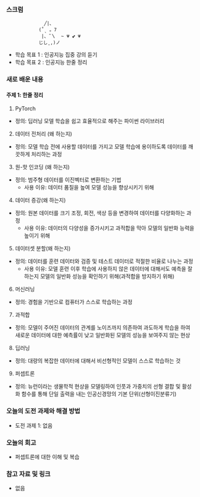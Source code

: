 ### 스크럼


                  ╱|、
                (˚ˎ 。7
                 |、˜〵  ~ 💗 💕 💗 
                じしˍ,)ノ


- 학습 목표 1 : 인공지능 집중 강의 듣기  
- 학습 목표 2 : 인공지능 한줄 정리


### 새로 배운 내용
#### 주제 1: **한줄 정리**

1. PyTorch
* 정의: 딥러닝 모델 학습을 쉽고 효율적으로 해주는 파이썬 라이브러리
2. 데이터 전처리 (왜 하는지)
* 정의: 모델 학습 전에 사용할 데이터를 가지고 모델 학습에 용이하도록 데이터를 깨끗하게 처리하는 과정
3. 원-핫 인코딩 (왜 하는지)
* 정의: 범주형 데이터를 이진벡터로 변환하는 기법
    * 사용 이유: 데이터 품질을 높여 모델 성능을 향상시키기 위해
4. 데이터 증강(왜 하는지)
* 정의: 원본 데이터를 크기 조정, 회전, 색상 등을 변경하여 데이터를 다양화하는 과정
    * 사용 이유: 데이터의 다양성을 증가시키고 과적합을 막아 모델의 일반화 능력을 높이기 위해
5. 데이터셋 분할(왜 하는지)
* 정의: 데이터를 훈련 데이터와 검증 및 테스트 데이터로 적절한 비율로 나누는 과정
    * 사용 이유: 모델 훈련 이후 학습에 사용하지 않은 데이터에 대해서도 예측을 잘 하는지 모델의 일반화 성능을 확인하기 위해(과적합을 방지하기 위해)
6. 머신러닝
* 정의: 경험을 기반으로 컴퓨터가 스스로 학습하는 과정
7. 과적합
* 정의: 모델이 주어진 데이터의 관계를 노이즈까지 의존하여 과도하게 학습을 하여 새로운 데이터에 대한 예측률이 낮고 일반화된 모델의 성능을 보여주지 않는 현상
8. 딥러닝
* 정의: 대량의 복잡한 데이터에 대해서 비선형적인 모델이 스스로 학습하는 것
9. 퍼셉트론
* 정의: 뉴런이라는 생물학적 현상을 모델링하여 인풋과 가중치의 선형 결합 및 활성화 함수를 통해 단일 출력을 내는 인공신경망의 기본 단위(선형이진분류기)


### 오늘의 도전 과제와 해결 방법
- 도전 과제 1: 없음

### 오늘의 회고
* 퍼셉트론에 대한 이해 및 복습

### 참고 자료 및 링크
- 없음
